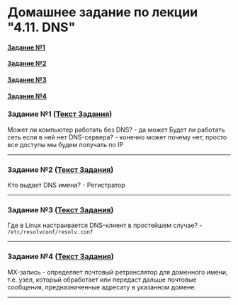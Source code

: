 # Домашнее задание по лекции "4.11. DNS"

#### [Задание №1](#задание-1-текст-задания)
#### [Задание №2](#задание-2-текст-задания)
#### [Задание №3](#задание-2-текст-задания)
#### [Задание №4](#задание-2-текст-задания)

### Задание №1 ([Текст Задания](https://github.com/netology-code/snet-homeworks/blob/main/4-11.md#%D0%B7%D0%B0%D0%B4%D0%B0%D0%BD%D0%B8%D0%B5-1))

Может ли компьютер работать без DNS? - да может
Будет ли работать сеть если в ней нет DNS-сервера? - конечно может почему нет, просто все доступы мы будем получать по IP

---

### Задание №2 ([Текст Задания](https://github.com/netology-code/snet-homeworks/blob/main/4-11.md#%D0%B7%D0%B0%D0%B4%D0%B0%D0%BD%D0%B8%D0%B5-2))

Кто выдает DNS имена? - Регистратор

---

### Задание №3 ([Текст Задания](https://github.com/netology-code/snet-homeworks/blob/main/4-11.md#%D0%B7%D0%B0%D0%B4%D0%B0%D0%BD%D0%B8%D0%B5-3))

Где в Linux настраивается DNS-клиент в простейшем случае? - `/etc/resolvconf/resolv.conf`

---

### Задание №4 ([Текст Задания](https://github.com/netology-code/snet-homeworks/blob/main/4-11.md#%D0%B7%D0%B0%D0%B4%D0%B0%D0%BD%D0%B8%D0%B5-4))

MX-запись - определяет почтовый ретранслятор для доменного имени, т.е. узел, который обработает или передаст дальше почтовые 
сообщения, предназначенные адресату в указанном домене.

---